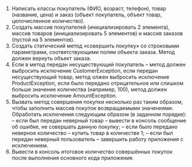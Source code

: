 1. Написать классы покупатель (ФИО, возраст, телефон), товар (название, цена) и заказ (объект покупатель, объект товар,
   целочисленное количество).
2. Создать массив покупателей (инициализировать 2 элемента), массив товаров (инициализировать 5 элементов) и массив 
   заказов (пустой на 5 элементов).
3. Создать статический метод «совершить покупку» со строковыми параметрами, соответствующими полям объекта заказа.
   Метод должен вернуть объект заказа.
4. Если в метод передан несуществующий покупатель – метод должен выбросить исключение CustomerException, если передан 
   несуществующий товар, метод олжен выбросить исключение ProductException, если было передано отрицательное или слишком
   больше значение количества (например, 100), метод должен выбросить исключение AmountException.
5. Вызвать метод совершения покупки несколько раз таким образом, чтобы заполнить массив покупок возвращаемыми 
   значениями. Обработать исключения следующим образом (в заданном порядке):
   – если был передан неверный товар – вывести в консоль сообщение об ошибке, не совершать данную покупку;
   – если было передано неверное количество – купить товар в количестве 1;
   – если был передан неверный пользователь – завершить работу приложения с исключением.
6. Вывести в консоль итоговое количество совершённых покупок после выполнения основного кода приложения.